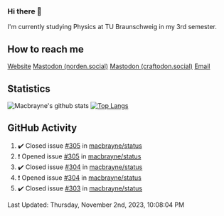 ### Hi there 👋
I'm currently studying Physics at TU Braunschweig in my 3rd semester.

## How to reach me
[Website](https://florentin-schleuss.de)
<a rel="me" href="https://norden.social/@florentin">Mastodon (norden.social)</a>
<a rel="me" href="https://craftodon.social/@frodolon">Mastodon (craftodon.social)</a>
[Email](mailto:hello@macbrayne.de)

## Statistics
![Macbrayne's github stats](https://github-readme-stats.vercel.app/api?username=macbrayne&count_private=true&show_icons=true&hide_rank=true&custom_title=macbrayne's%20GitHub%20Stats)
[![Top Langs](https://github-readme-stats.vercel.app/api/top-langs/?username=macbrayne&exclude_repo=liftron&layout=compact)](https://github.com/anuraghazra/github-readme-stats)
## GitHub Activity

<!--RECENT_ACTIVITY:start-->
1. ✔️ Closed issue [#305](https://github.com/macbrayne/status/issues/305) in [macbrayne/status](https://github.com/macbrayne/status)
2. ❗️ Opened issue [#305](https://github.com/macbrayne/status/issues/305) in [macbrayne/status](https://github.com/macbrayne/status)
3. ✔️ Closed issue [#304](https://github.com/macbrayne/status/issues/304) in [macbrayne/status](https://github.com/macbrayne/status)
4. ❗️ Opened issue [#304](https://github.com/macbrayne/status/issues/304) in [macbrayne/status](https://github.com/macbrayne/status)
5. ✔️ Closed issue [#303](https://github.com/macbrayne/status/issues/303) in [macbrayne/status](https://github.com/macbrayne/status)
<!--RECENT_ACTIVITY:end-->

<!--RECENT_ACTIVITY:last_update-->
Last Updated: Thursday, November 2nd, 2023, 10:08:04 PM
<!--RECENT_ACTIVITY:last_update_end-->


<!--
**macbrayne/macbrayne** is a ✨ _special_ ✨ repository because its `README.md` (this file) appears on your GitHub profile.

Here are some ideas to get you started:

- 🔭 I’m currently working on ...
- 🌱 I’m currently learning ...
- 👯 I’m looking to collaborate on ...
- 🤔 I’m looking for help with ...
- 💬 Ask me about ...
- 📫 How to reach me: ...
- 😄 Pronouns: ...
- ⚡ Fun fact: ...
-->
